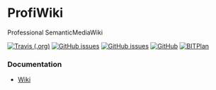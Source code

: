 # ProfiWiki
Professional SemanticMediaWiki

[![Travis (.org)](https://img.shields.io/travis/BITPlan/ProfiWiki.svg)](https://travis-ci.org/BITPlan/ProfiWiki)
[![GitHub issues](https://img.shields.io/github/issues/BITPlan/ProfiWiki.svg)](https://github.com/BITPlan/ProfiWiki/issues)
[![GitHub issues](https://img.shields.io/github/issues-closed/BITPlan/ProfiWiki.svg)](https://github.com/BITPlan/ProfiWiki/issues/?q=is%3Aissue+is%3Aclosed)
[![GitHub](https://img.shields.io/github/license/BITPlan/ProfiWiki.svg)](https://www.apache.org/licenses/LICENSE-2.0)
[![BITPlan](http://wiki.bitplan.com/images/wiki/thumb/3/38/BITPlanLogoFontLessTransparent.png/198px-BITPlanLogoFontLessTransparent.png)](http://www.bitplan.com)

### Documentation
* [Wiki](http://www.bitplan.com/ProfiWiki)
